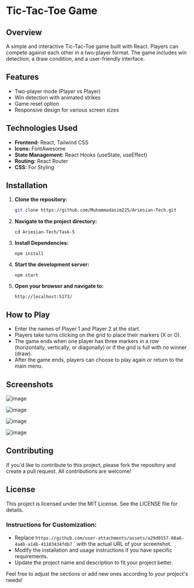 # Tic-Tac-Toe Game

## Overview
A simple and interactive Tic-Tac-Toe game built with React. Players can compete against each other in a two-player format. The game includes win detection, a draw condition, and a user-friendly interface.

## Features
- Two-player mode (Player vs Player)
- Win detection with animated strikes
- Game reset option
- Responsive design for various screen sizes

## Technologies Used
- **Frontend:** React, Tailwind CSS
- **Icons:** FontAwesome
- **State Management:** React Hooks (useState, useEffect)
- **Routing:** React Router
- **CSS:** For Styling

## Installation
1. **Clone the repository:**
   ```bash
   git clone https://github.com/Muhammadasim225/Ariesian-Tech.git

2. **Navigate to the project directory:**
   ```
   cd Ariesian-Tech/Task-5

3. **Install Dependencies:**
   ```
   npm install

4. **Start the development server:**
   ```
   npm start

5. **Open your browser and navigate to:**
   ```
   http://localhost:5173/

## How to Play

- Enter the names of Player 1 and Player 2 at the start.
- Players take turns clicking on the grid to place their markers (X or O).
- The game ends when one player has three markers in a row (horizontally, vertically, or diagonally) or if the grid is full 
  with no winner (draw).
- After the game ends, players can choose to play again or return to the main menu.

## Screenshots

![image](https://github.com/user-attachments/assets/483f1a58-df20-4bd0-9e8d-b014059ecf45)

![image](https://github.com/user-attachments/assets/36044e5d-765e-4308-8191-748e04a48b7d)

![image](https://github.com/user-attachments/assets/e8fc801b-b403-4038-8234-f23c7e933a13)

![image](https://github.com/user-attachments/assets/a4d425a3-8a1d-48cb-a3f0-e3419400fddf)

## Contributing

If you'd like to contribute to this project, please fork the repository and create a pull request. All contributions are welcome!

## License

This project is licensed under the MIT License. See the LICENSE file for details.

### Instructions for Customization:
- Replace `https://github.com/user-attachments/assets/a29d0157-88a6-4a4b-a14b-41183434fdb7`
` with the actual URL of your screenshot.
- Modify the installation and usage instructions if you have specific requirements.
- Update the project name and description to fit your project better.

Feel free to adjust the sections or add new ones according to your project's needs!



